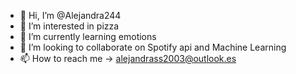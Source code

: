 - 👋 Hi, I’m @Alejandra244
- 👀 I’m interested in pizza
- 🌱 I’m currently learning emotions
- 💞️ I’m looking to collaborate on Spotify api and Machine Learning
- 📫 How to reach me -> alejandrass2003@outlook.es

<!---
Alejandra244/Alejandra244 is a ✨ special ✨ repository because its `README.md` (this file) appears on your GitHub profile.
You can click the Preview link to take a look at your changes.
--->
